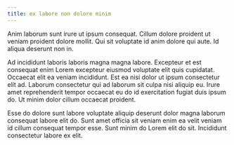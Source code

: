 ```yaml
---
title: ex labore non dolore minim
---
```


Anim laborum sunt irure ut ipsum consequat. Cillum dolore proident ut veniam proident dolore mollit. Qui sit voluptate id anim dolore qui aute. Id aliqua deserunt non in.

Ad incididunt laboris laboris magna magna labore. Excepteur et est consequat enim Lorem excepteur eiusmod voluptate elit quis cupidatat. Occaecat elit ea veniam incididunt. Est ea nisi dolor ut ipsum consectetur elit ad. Laborum consectetur qui ad laborum sit culpa nisi aliquip eu. Irure amet reprehenderit tempor occaecat eu do id exercitation fugiat duis ipsum do. Ut minim dolor cillum occaecat proident.

Esse do dolore sunt labore voluptate aliquip deserunt dolor magna laborum consequat labore elit do. Sunt amet officia sit veniam enim ea velit veniam id cillum consequat tempor esse. Sunt minim do Lorem elit do sit. Incididunt consectetur labore ex elit.
